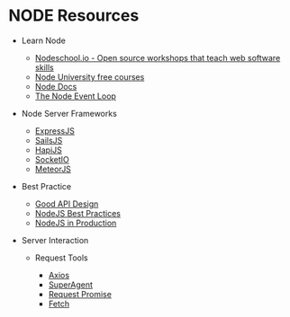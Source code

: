 # NODE Resources

* Learn Node

  * [Nodeschool.io - Open source workshops that teach web software skills](https://nodeschool.io/)
  * [Node University free courses](https://node.university/courses/category/free)
  * [Node Docs](https://nodejs.org/en/docs/)
  * [The Node Event Loop](https://nodejs.org/en/docs/guides/event-loop-timers-and-nexttick/)

* Node Server Frameworks

  * [ExpressJS](http://expressjs.com/)
  * [SailsJS](https://sailsjs.com/)
  * [HapiJS](https://hapijs.com/)
  * [SocketIO](https://socket.io)
  * [MeteorJS](https://www.meteor.com/)

* Best Practice

  * [Good API Design](https://techbeacon.com/guide-restful-api-design-35-must-reads#.WcVeaYqsgc0.twitter)
  * [NodeJS Best Practices](https://github.com/i0natan/nodebestpractices)
  * [NodeJS in Production](http://goldbergyoni.com/checklist-best-practice-of-node-js-in-production/)

* Server Interaction

  * Request Tools

    * [Axios](https://github.com/axios/axios)
    * [SuperAgent](https://visionmedia.github.io/superagent/)
    * [Request Promise](https://github.com/request/request-promise)
    * [Fetch](https://developer.mozilla.org/en-US/docs/Web/API/Fetch_API)
